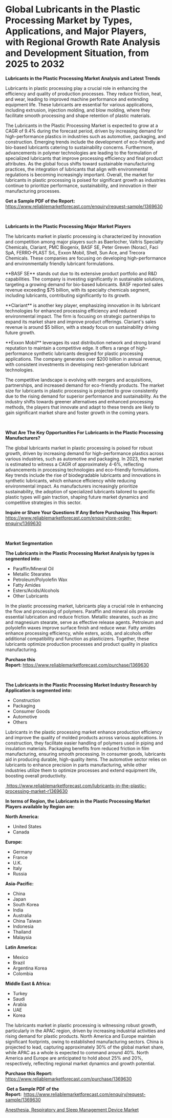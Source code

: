 <p><h1>Global Lubricants in the Plastic Processing Market by Types, Applications, and Major Players, with Regional Growth Rate Analysis and Development Situation, from 2025 to 2032</h1></p><p><strong>Lubricants in the Plastic Processing Market Analysis and Latest Trends</strong></p>
<p><p>Lubricants in plastic processing play a crucial role in enhancing the efficiency and quality of production processes. They reduce friction, heat, and wear, leading to improved machine performance and extending equipment life. These lubricants are essential for various applications, including extrusion, injection molding, and blow molding, where they facilitate smooth processing and shape retention of plastic materials.</p><p>The Lubricants in the Plastic Processing Market is expected to grow at a CAGR of 9.4% during the forecast period, driven by increasing demand for high-performance plastics in industries such as automotive, packaging, and construction. Emerging trends include the development of eco-friendly and bio-based lubricants catering to sustainability concerns. Furthermore, advancements in polymer technologies are leading to the formulation of specialized lubricants that improve processing efficiency and final product attributes. As the global focus shifts toward sustainable manufacturing practices, the integration of lubricants that align with environmental regulations is becoming increasingly important. Overall, the market for lubricants in plastic processing is poised for significant growth as industries continue to prioritize performance, sustainability, and innovation in their manufacturing processes.</p></p>
<p><strong>Get a Sample PDF of the Report:&nbsp;</strong> <a href="https://www.reliablemarketforecast.com/enquiry/request-sample/1369630?utm_campaign=3323&utm_medium=2&utm_source=Github&utm_content=ia&utm_term=22032025&utm_id=lubricants-in-the-plastic-processing">https://www.reliablemarketforecast.com/enquiry/request-sample/1369630</a></p>
<p>&nbsp;</p>
<p><strong>Lubricants in the Plastic Processing Major Market Players</strong></p>
<p><p>The lubricants market in plastic processing is characterized by innovation and competition among major players such as Baerlocher, Valtris Specialty Chemicals, Clariant, PMC Biogenix, BASF SE, Peter Greven (Norac), Faci SpA, FERRO-PLAST SrL, Exxon Mobil, Shell, Sun Ace, and Trecora Chemicals. These companies are focusing on developing high-performance and environmentally friendly lubricant formulations.</p><p>**BASF SE** stands out due to its extensive product portfolio and R&D capabilities. The company is investing significantly in sustainable solutions, targeting a growing demand for bio-based lubricants. BASF reported sales revenue exceeding $75 billion, with its specialty chemicals segment, including lubricants, contributing significantly to its growth.</p><p>**Clariant** is another key player, emphasizing innovation in its lubricant technologies for enhanced processing efficiency and reduced environmental impact. The firm is focusing on strategic partnerships to expand its market share and improve product offerings. Clariant's sales revenue is around $5 billion, with a steady focus on sustainability driving future growth.</p><p>**Exxon Mobil** leverages its vast distribution network and strong brand reputation to maintain a competitive edge. It offers a range of high-performance synthetic lubricants designed for plastic processing applications. The company generates over $200 billion in annual revenue, with consistent investments in developing next-generation lubricant technologies.</p><p>The competitive landscape is evolving with mergers and acquisitions, partnerships, and increased demand for eco-friendly products. The market size for lubricants in plastic processing is projected to grow consistently due to the rising demand for superior performance and sustainability. As the industry shifts towards greener alternatives and enhanced processing methods, the players that innovate and adapt to these trends are likely to gain significant market share and foster growth in the coming years.</p></p>
<p>&nbsp;</p>
<p><strong>What Are The Key Opportunities For Lubricants in the Plastic Processing Manufacturers?</strong></p>
<p><p>The global lubricants market in plastic processing is poised for robust growth, driven by increasing demand for high-performance plastics across various industries, such as automotive and packaging. In 2023, the market is estimated to witness a CAGR of approximately 4-6%, reflecting advancements in processing technologies and eco-friendly formulations. Key trends include the rise of biodegradable lubricants and innovations in synthetic lubricants, which enhance efficiency while reducing environmental impact. As manufacturers increasingly prioritize sustainability, the adoption of specialized lubricants tailored to specific plastic types will gain traction, shaping future market dynamics and competitive strategies in this sector.</p></p>
<p><strong>Inquire or Share Your Questions If Any Before Purchasing This Report:</strong> <a href="https://www.reliablemarketforecast.com/enquiry/pre-order-enquiry/1369630?utm_campaign=3323&utm_medium=2&utm_source=Github&utm_content=ia&utm_term=22032025&utm_id=lubricants-in-the-plastic-processing">https://www.reliablemarketforecast.com/enquiry/pre-order-enquiry/1369630</a></p>
<p>&nbsp;</p>
<p><strong>Market Segmentation</strong></p>
<p><strong>The Lubricants in the Plastic Processing Market Analysis by types is segmented into:</strong></p>
<p><ul><li>Paraffin/Mineral Oil </li><li>Metallic Stearates</li><li>Petroleum/Polyolefin Wax</li><li>Fatty Amides</li><li>Esters/Acids/Alcohols</li><li>Other Lubricants</li></ul></p>
<p><p>In the plastic processing market, lubricants play a crucial role in enhancing the flow and processing of polymers. Paraffin and mineral oils provide essential lubrication and reduce friction. Metallic stearates, such as zinc and magnesium stearate, serve as effective release agents. Petroleum and polyolefin waxes improve surface finish and reduce wear. Fatty amides enhance processing efficiency, while esters, acids, and alcohols offer additional compatibility and function as plasticizers. Together, these lubricants optimize production processes and product quality in plastics manufacturing.</p></p>
<p><strong>Purchase this Report:&nbsp;</strong><a href="https://www.reliablemarketforecast.com/purchase/1369630?utm_campaign=3323&utm_medium=2&utm_source=Github&utm_content=ia&utm_term=22032025&utm_id=lubricants-in-the-plastic-processing">https://www.reliablemarketforecast.com/purchase/1369630</a></p>
<p>&nbsp;</p>
<p><strong>The Lubricants in the Plastic Processing Market Industry Research by Application is segmented into:</strong></p>
<p><ul><li>Construction</li><li>Packaging</li><li>Consumer Goods</li><li>Automotive</li><li>Others</li></ul></p>
<p><p>Lubricants in the plastic processing market enhance production efficiency and improve the quality of molded products across various applications. In construction, they facilitate easier handling of polymers used in piping and insulation materials. Packaging benefits from reduced friction in film manufacturing, ensuring smooth processing. In consumer goods, lubricants aid in producing durable, high-quality items. The automotive sector relies on lubricants to enhance precision in parts manufacturing, while other industries utilize them to optimize processes and extend equipment life, boosting overall productivity.</p></p>
<p><a href="https://www.reliablemarketforecast.com/lubricants-in-the-plastic-processing-market-r1369630?utm_campaign=3323&utm_medium=2&utm_source=Github&utm_content=ia&utm_term=22032025&utm_id=lubricants-in-the-plastic-processing">&nbsp;https://www.reliablemarketforecast.com/lubricants-in-the-plastic-processing-market-r1369630</a></p>
<p><strong>In terms of Region, the Lubricants in the Plastic Processing Market Players available by Region are:</strong></p>
<p>
    <p> <strong> North America: </strong>
        <ul>
            <li>United States</li>
            <li>Canada</li>
        </ul>
        </p> 
    <p> <strong> Europe: </strong>
        <ul>
            <li>Germany</li>
            <li>France</li>
            <li>U.K.</li>
            <li>Italy</li>
            <li>Russia</li>
        </ul>
        </p> 
    <p> <strong> Asia-Pacific: </strong>
        <ul>
            <li>China</li>
            <li>Japan</li>
            <li>South Korea</li>
            <li>India</li>
            <li>Australia</li>
            <li>China Taiwan</li>
            <li>Indonesia</li>
            <li>Thailand</li>
            <li>Malaysia</li>
        </ul>
        </p> 
    <p> <strong> Latin America: </strong>
        <ul>
            <li>Mexico</li>
            <li>Brazil</li>
            <li>Argentina Korea</li>
            <li>Colombia</li>
        </ul>
        </p> 
    <p> <strong> Middle East & Africa: </strong>
        <ul>
            <li>Turkey</li>
            <li>Saudi</li>
            <li>Arabia</li>
            <li>UAE</li>
            <li>Korea</li>
        </ul>
    </p>
    </p>
<p><p>The lubricants market in plastic processing is witnessing robust growth, particularly in the APAC region, driven by increasing industrial activities and rising demand for plastic products. North America and Europe maintain significant footprints, owing to established manufacturing sectors. China is projected to lead, capturing approximately 30% of the global market share, while APAC as a whole is expected to command around 40%. North America and Europe are anticipated to hold about 25% and 20%, respectively, reflecting regional market dynamics and growth potential.</p></p>
<p><strong>Purchase this Report: </strong><a href="https://www.reliablemarketforecast.com/purchase/1369630?utm_campaign=3323&utm_medium=2&utm_source=Github&utm_content=ia&utm_term=22032025&utm_id=lubricants-in-the-plastic-processing">https://www.reliablemarketforecast.com/purchase/1369630</a></p>
<p>&nbsp;<strong>Get a Sample PDF of the Report:&nbsp;&nbsp;</strong><a href="https://www.reliablemarketforecast.com/enquiry/request-sample/1369630?utm_campaign=3323&utm_medium=2&utm_source=Github&utm_content=ia&utm_term=22032025&utm_id=lubricants-in-the-plastic-processing">https://www.reliablemarketforecast.com/enquiry/request-sample/1369630</a></p>
<p><strong></strong></p>
<p><p><a href="https://github.com/plawragarile/Market-Research-Report-List-1/blob/main/anesthesia-respiratory-and-sleep-management-device-market.md?utm_campaign=3323&utm_medium=2&utm_source=Github&utm_content=ia&utm_term=22032025&utm_id=lubricants-in-the-plastic-processing">Anesthesia, Respiratory and Sleep Management Device Market</a></p></p>